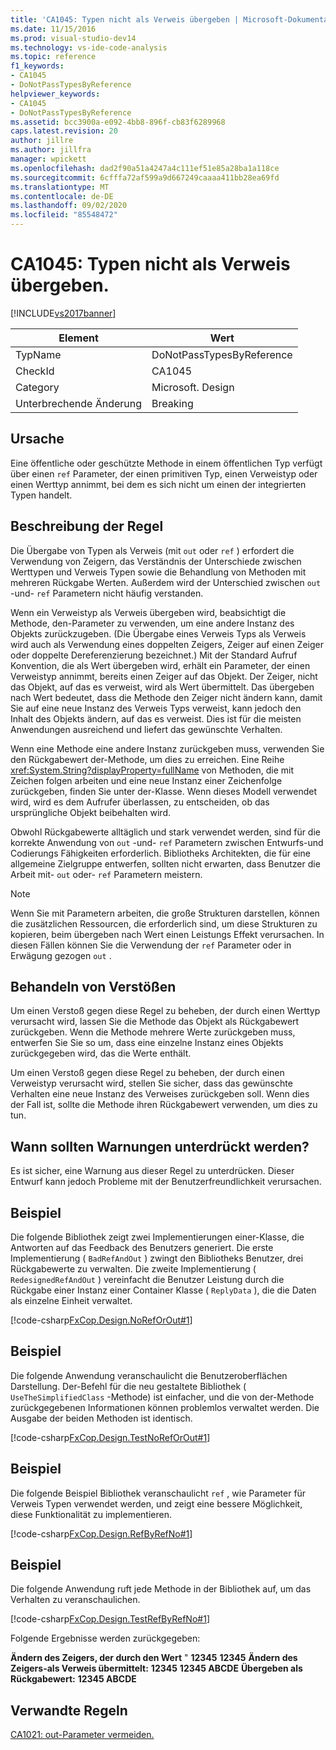 ```yaml
---
title: 'CA1045: Typen nicht als Verweis übergeben | Microsoft-Dokumentation'
ms.date: 11/15/2016
ms.prod: visual-studio-dev14
ms.technology: vs-ide-code-analysis
ms.topic: reference
f1_keywords:
- CA1045
- DoNotPassTypesByReference
helpviewer_keywords:
- CA1045
- DoNotPassTypesByReference
ms.assetid: bcc3900a-e092-4bb8-896f-cb83f6289968
caps.latest.revision: 20
author: jillre
ms.author: jillfra
manager: wpickett
ms.openlocfilehash: dad2f90a51a4247a4c111ef51e85a28ba1a118ce
ms.sourcegitcommit: 6cfffa72af599a9d667249caaaa411bb28ea69fd
ms.translationtype: MT
ms.contentlocale: de-DE
ms.lasthandoff: 09/02/2020
ms.locfileid: "85548472"
---
```

# <a name="ca1045-do-not-pass-types-by-reference"></a>CA1045: Typen nicht als Verweis übergeben.
[!INCLUDE[vs2017banner](../includes/vs2017banner.md)]

|Element|Wert|
|-|-|
|TypName|DoNotPassTypesByReference|
|CheckId|CA1045|
|Category|Microsoft. Design|
|Unterbrechende Änderung|Breaking|

## <a name="cause"></a>Ursache
 Eine öffentliche oder geschützte Methode in einem öffentlichen Typ verfügt über einen `ref` Parameter, der einen primitiven Typ, einen Verweistyp oder einen Werttyp annimmt, bei dem es sich nicht um einen der integrierten Typen handelt.

## <a name="rule-description"></a>Beschreibung der Regel
 Die Übergabe von Typen als Verweis (mit `out` oder `ref` ) erfordert die Verwendung von Zeigern, das Verständnis der Unterschiede zwischen Werttypen und Verweis Typen sowie die Behandlung von Methoden mit mehreren Rückgabe Werten. Außerdem wird der Unterschied zwischen `out` -und- `ref` Parametern nicht häufig verstanden.

 Wenn ein Verweistyp als Verweis übergeben wird, beabsichtigt die Methode, den-Parameter zu verwenden, um eine andere Instanz des Objekts zurückzugeben. (Die Übergabe eines Verweis Typs als Verweis wird auch als Verwendung eines doppelten Zeigers, Zeiger auf einen Zeiger oder doppelte Dereferenzierung bezeichnet.) Mit der Standard Aufruf Konvention, die als Wert übergeben wird, erhält ein Parameter, der einen Verweistyp annimmt, bereits einen Zeiger auf das Objekt. Der Zeiger, nicht das Objekt, auf das es verweist, wird als Wert übermittelt. Das übergeben nach Wert bedeutet, dass die Methode den Zeiger nicht ändern kann, damit Sie auf eine neue Instanz des Verweis Typs verweist, kann jedoch den Inhalt des Objekts ändern, auf das es verweist. Dies ist für die meisten Anwendungen ausreichend und liefert das gewünschte Verhalten.

 Wenn eine Methode eine andere Instanz zurückgeben muss, verwenden Sie den Rückgabewert der-Methode, um dies zu erreichen. Eine Reihe <xref:System.String?displayProperty=fullName> von Methoden, die mit Zeichen folgen arbeiten und eine neue Instanz einer Zeichenfolge zurückgeben, finden Sie unter der-Klasse. Wenn dieses Modell verwendet wird, wird es dem Aufrufer überlassen, zu entscheiden, ob das ursprüngliche Objekt beibehalten wird.

 Obwohl Rückgabewerte alltäglich und stark verwendet werden, sind für die korrekte Anwendung von `out` -und- `ref` Parametern zwischen Entwurfs-und Codierungs Fähigkeiten erforderlich. Bibliotheks Architekten, die für eine allgemeine Zielgruppe entwerfen, sollten nicht erwarten, dass Benutzer die Arbeit mit- `out` oder- `ref` Parametern meistern.

> [!NOTE]
> Wenn Sie mit Parametern arbeiten, die große Strukturen darstellen, können die zusätzlichen Ressourcen, die erforderlich sind, um diese Strukturen zu kopieren, beim übergeben nach Wert einen Leistungs Effekt verursachen. In diesen Fällen können Sie die Verwendung der `ref` Parameter oder in Erwägung gezogen `out` .

## <a name="how-to-fix-violations"></a>Behandeln von Verstößen
 Um einen Verstoß gegen diese Regel zu beheben, der durch einen Werttyp verursacht wird, lassen Sie die Methode das Objekt als Rückgabewert zurückgeben. Wenn die Methode mehrere Werte zurückgeben muss, entwerfen Sie Sie so um, dass eine einzelne Instanz eines Objekts zurückgegeben wird, das die Werte enthält.

 Um einen Verstoß gegen diese Regel zu beheben, der durch einen Verweistyp verursacht wird, stellen Sie sicher, dass das gewünschte Verhalten eine neue Instanz des Verweises zurückgeben soll. Wenn dies der Fall ist, sollte die Methode ihren Rückgabewert verwenden, um dies zu tun.

## <a name="when-to-suppress-warnings"></a>Wann sollten Warnungen unterdrückt werden?
 Es ist sicher, eine Warnung aus dieser Regel zu unterdrücken. Dieser Entwurf kann jedoch Probleme mit der Benutzerfreundlichkeit verursachen.

## <a name="example"></a>Beispiel
 Die folgende Bibliothek zeigt zwei Implementierungen einer-Klasse, die Antworten auf das Feedback des Benutzers generiert. Die erste Implementierung ( `BadRefAndOut` ) zwingt den Bibliotheks Benutzer, drei Rückgabewerte zu verwalten. Die zweite Implementierung ( `RedesignedRefAndOut` ) vereinfacht die Benutzer Leistung durch die Rückgabe einer Instanz einer Container Klasse ( `ReplyData` ), die die Daten als einzelne Einheit verwaltet.

 [!code-csharp[FxCop.Design.NoRefOrOut#1](../snippets/csharp/VS_Snippets_CodeAnalysis/FxCop.Design.NoRefOrOut/cs/FxCop.Design.NoRefOrOut.cs#1)]

## <a name="example"></a>Beispiel
 Die folgende Anwendung veranschaulicht die Benutzeroberflächen Darstellung. Der-Befehl für die neu gestaltete Bibliothek ( `UseTheSimplifiedClass` -Methode) ist einfacher, und die von der-Methode zurückgegebenen Informationen können problemlos verwaltet werden. Die Ausgabe der beiden Methoden ist identisch.

 [!code-csharp[FxCop.Design.TestNoRefOrOut#1](../snippets/csharp/VS_Snippets_CodeAnalysis/FxCop.Design.TestNoRefOrOut/cs/FxCop.Design.TestNoRefOrOut.cs#1)]

## <a name="example"></a>Beispiel
 Die folgende Beispiel Bibliothek veranschaulicht `ref` , wie Parameter für Verweis Typen verwendet werden, und zeigt eine bessere Möglichkeit, diese Funktionalität zu implementieren.

 [!code-csharp[FxCop.Design.RefByRefNo#1](../snippets/csharp/VS_Snippets_CodeAnalysis/FxCop.Design.RefByRefNo/cs/FxCop.Design.RefByRefNo.cs#1)]

## <a name="example"></a>Beispiel
 Die folgende Anwendung ruft jede Methode in der Bibliothek auf, um das Verhalten zu veranschaulichen.

 [!code-csharp[FxCop.Design.TestRefByRefNo#1](../snippets/csharp/VS_Snippets_CodeAnalysis/FxCop.Design.TestRefByRefNo/cs/FxCop.Design.TestRefByRefNo.cs#1)]

 Folgende Ergebnisse werden zurückgegeben:

 **Ändern des Zeigers, der durch den Wert** 
 " **12345** 
 **12345** 
 **Ändern des Zeigers-als Verweis übermittelt:** 
 **12345** 
 **12345 ABCDE** 
 **Übergeben als Rückgabewert:** 
 **12345 ABCDE**
## <a name="related-rules"></a>Verwandte Regeln
 [CA1021: out-Parameter vermeiden.](../code-quality/ca1021-avoid-out-parameters.md)
